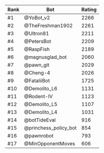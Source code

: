 Rank|Bot|Rating
---|---|---
#1|@YoBot_v2|2266
#2|@TheFreshman1902|2261
#3|@Ultron81|2211
#4|@PetersBot|2209
#5|@RaspFish|2189
#6|@magnusglad_bot|2060
#7|@pawn_git|2029
#8|@Cheng-4|2026
#9|@FataliiBot|1725
#10|@Demolito_L6|1131
#11|@Rodent-IV|1123
#12|@Demolito_L5|1107
#13|@Demolito_L4|1031
#14|@botTideEval|916
#15|@princhess_policy_bot|854
#16|@pawnrobot|793
#17|@MinOpponentMoves|606
